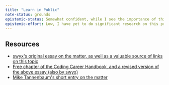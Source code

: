 ```yaml
---
title: "Learn in Public"
note-status: grounds
epistemic-status: Somewhat confident, while I see the importance of this echoed in the circles I follow, I have yet to delve deeper into the subject.
epistemic-effort: Low, I have yet to do significant research on this principle.
---
```


## Resources

* [swyx's original essay on the matter, as well as a valuable source of links on this topic](https://www.swyx.io/learn-in-public)
* [Free chapter of the Coding Career Handbook, and a revised version of the above essay (also by swyx)](https://www.learninpublic.org/v1-principles-learn-in-public.pdf)
* [Mike Tannenbaum's short entry on the matter](https://refinedmind.co/learn-in-public)


